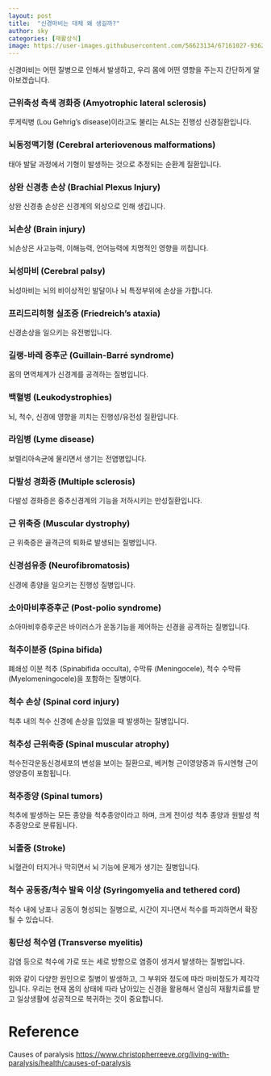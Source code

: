 ```yaml
---
layout: post
title:  "신경마비는 대체 왜 생길까?"
author: sky
categories: [재활상식]
image: https://user-images.githubusercontent.com/56623134/67161027-93622100-f391-11e9-9a04-af757ae70348.png
---
```


신경마비는 어떤 질병으로 인해서 발생하고, 우리 몸에 어떤 영향을 주는지 간단하게 알아보겠습니다.
 
 
 
### 근위축성 측색 경화증 (Amyotrophic lateral sclerosis)
루게릭병 (Lou Gehrig’s disease)이라고도 불리는 ALS는 진행성 신경질환입니다.

### 뇌동정맥기형 (Cerebral arteriovenous malformations)
태아 발달 과정에서 기형이 발생하는 것으로 추정되는 순환계 질환입니다.

### 상완 신경총 손상 (Brachial Plexus Injury)
상완 신경총 손상은 신경계의 외상으로 인해 생깁니다.

### 뇌손상 (Brain injury)
뇌손상은 사고능력, 이해능력, 언어능력에 치명적인 영향을 끼칩니다.

### 뇌성마비 (Cerebral palsy)
뇌성마비는 뇌의 비이상적인 발달이나 뇌 특정부위에 손상을 가합니다.

### 프리드리히형 실조증 (Friedreich’s ataxia)
신경손상을 일으키는 유전병입니다.

### 길랭-바레 증후군 (Guillain-Barré syndrome)
몸의 면역체계가 신경계를 공격하는 질병입니다.

### 백혈병 (Leukodystrophies)
뇌, 척수, 신경에 영향을 끼치는 진행성/유전성 질환입니다.

### 라임병 (Lyme disease)
보렐리아속균에 물리면서 생기는 전염병입니다.

### 다발성 경화증 (Multiple sclerosis)
다발성 경화증은 중추신경계의 기능을 저하시키는 만성질환입니다.

### 근 위축증 (Muscular dystrophy)
근 위축증은 골격근의 퇴화로 발생되는 질병입니다.

### 신경섬유종 (Neurofibromatosis)
신경에 종양을 일으키는 진행성 질병입니다.

### 소아마비후증후군 (Post-polio syndrome)
소아마비후증후군은 바이러스가 운동기능을 제어하는 신경을 공격하는 질병입니다.

### 척추이분증 (Spina bifida)
폐쇄성 이분 척추 (Spinabifida occulta), 수막류 (Meningocele), 척수 수막류 (Myelomeningocele)을 포함하는 질병이다.

### 척수 손상 (Spinal cord injury)
척추 내의 척수 신경에 손상을 입었을 때 발생하는 질병입니다.

### 척추성 근위축증 (Spinal muscular atrophy)
척수전각운동신경세포의 변성을 보이는 질환으로, 베커형 근이영양증과 듀시엔형 근이영양증이 포함됩니다.

### 척추종양 (Spinal tumors)
척추에 발생하는 모든 종양을 척추종양이라고 하며, 크게 전이성 척추 종양과 원발성 척추종양으로 분류됩니다.

### 뇌졸중 (Stroke)
뇌혈관이 터지거나 막히면서 뇌 기능에 문제가 생기는 질병입니다.

### 척수 공동증/척수 발육 이상 (Syringomyelia and tethered cord)
척수 내에 낭포나 공동이 형성되는 질병으로, 시간이 지나면서 척수를 파괴하면서 확장될 수 있습니다.

### 횡단성 척수염 (Transverse myelitis)
감염 등으로 척수에 가로 또는 세로 방향으로 염증이 생겨서 발생하는 질병입니다.

위와 같이 다양한 원인으로 질병이 발생하고, 그 부위와 정도에 따라 마비정도가 제각각입니다.
우리는 현재 몸의 상태에 따라 남아있는 신경을 활용해서 열심히 재활치료를 받고 일상생활에 성공적으로 복귀하는 것이 중요합니다.

# Reference
Causes of paralysis
https://www.christopherreeve.org/living-with-paralysis/health/causes-of-paralysis
